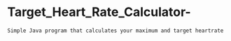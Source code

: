 # Target_Heart_Rate_Calculator-

	Simple Java program that calculates your maximum and target heartrate 
